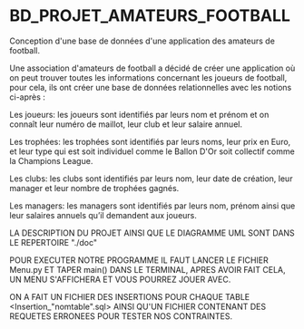# BD_PROJET_AMATEURS_FOOTBALL

Conception d'une base de données d'une application des amateurs de football.

Une association d'amateurs de football a décidé de créer une application où on peut
trouver toutes les informations concernant les joueurs de football, pour cela, ils ont créer une
base de données relationnelles avec les notions ci-après :

Les joueurs: les joueurs sont identifiés par leurs nom et prénom et on connaît leur numéro
de maillot, leur club et leur salaire annuel.

Les trophées: les trophées sont identifiés par leurs noms, leur prix en Euro, et leur type qui
est soit individuel comme le Ballon D'Or soit collectif comme la Champions League.

Les clubs: les clubs sont identifiés par leurs nom, leur date de création, leur manager et leur
nombre de trophées gagnés.

Les managers: les managers sont identifiés par leurs nom, prénom ainsi que leur salaires
annuels qu’il demandent aux joueurs.



LA DESCRIPTION DU PROJET AINSI QUE LE DIAGRAMME UML SONT DANS LE REPERTOIRE "./doc"

POUR EXECUTER NOTRE PROGRAMME IL FAUT LANCER LE FICHIER Menu.py ET TAPER main()
DANS LE TERMINAL, APRES AVOIR FAIT CELA, UN MENU S'AFFICHERA ET VOUS POURREZ JOUER AVEC.

ON A FAIT UN FICHIER DES INSERTIONS POUR CHAQUE TABLE <Insertion_"nomtable".sql>
AINSI QU'UN FICHIER CONTENANT DES REQUETES ERRONEES POUR TESTER NOS CONTRAINTES.
